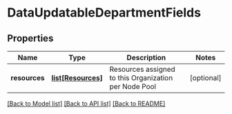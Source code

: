 # DataUpdatableDepartmentFields

## Properties
Name | Type | Description | Notes
------------ | ------------- | ------------- | -------------
**resources** | [**list[Resources]**](Resources.md) | Resources assigned to this Organization per Node Pool | [optional] 

[[Back to Model list]](../README.md#documentation-for-models) [[Back to API list]](../README.md#documentation-for-api-endpoints) [[Back to README]](../README.md)

